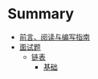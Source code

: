 # Summary

- [前言、阅读与编写指南](./index.md)
- [面试题](./interview/index.md)
	- [链表](./interview/linkedList/index.md)
		- [基础](./interview/linkedList/easy.md)